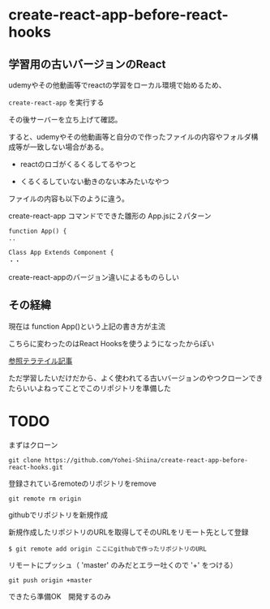 # create-react-app-before-react-hooks
## 学習用の古いバージョンのReact

udemyやその他動画等でreactの学習をローカル環境で始めるため、

`create-react-app` を実行する

その後サーバーを立ち上げて確認。

すると、udemyやその他動画等と自分ので作ったファイルの内容やフォルダ構成等が一致しない場合がある。

- reactのロゴがくるくるしてるやつと

- くるくるしていない動きのない本みたいなやつ

ファイルの内容も以下のように違う。

create-react-app コマンドでできた雛形の App.jsに２パターン

```
function App() {
..
```

```
Class App Extends Component {
・・
```
create-react-appのバージョン違いによるものらしい

## その経緯

現在は function App()という上記の書き方が主流

こちらに変わったのはReact Hooksを使うようになったからぽい

[参照テラテイル記事](https://teratail.com/questions/219832)

ただ学習したいだけだから、よく使われてる古いバージョンのやつクローンできたらいいよねってことでこのリポジトリを準備した

# TODO

まずはクローン
 
`git clone https://github.com/Yohei-Shiina/create-react-app-before-react-hooks.git `

登録されているremoteのリポジトリをremove

`git remote rm origin`

githubでリポジトリを新規作成

新規作成したリポジトリのURLを取得してそのURLをリモート先として登録

`$ git remote add origin ここにgithubで作ったリポジトリのURL`  
  
リモートにプッシュ（ 'master' のみだとエラー吐くので '+' をつける）  
  
`git push origin +master`  
  
できたら準備OK　開発するのみ
